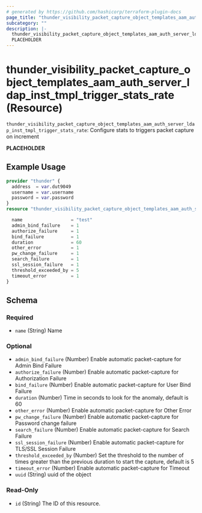 ```yaml
---
# generated by https://github.com/hashicorp/terraform-plugin-docs
page_title: "thunder_visibility_packet_capture_object_templates_aam_auth_server_ldap_inst_tmpl_trigger_stats_rate Resource - terraform-provider-thunder"
subcategory: ""
description: |-
  thunder_visibility_packet_capture_object_templates_aam_auth_server_ldap_inst_tmpl_trigger_stats_rate: Configure stats to triggers packet capture on increment
  PLACEHOLDER
---
```


# thunder_visibility_packet_capture_object_templates_aam_auth_server_ldap_inst_tmpl_trigger_stats_rate (Resource)

`thunder_visibility_packet_capture_object_templates_aam_auth_server_ldap_inst_tmpl_trigger_stats_rate`: Configure stats to triggers packet capture on increment

__PLACEHOLDER__

## Example Usage

```terraform
provider "thunder" {
  address  = var.dut9049
  username = var.username
  password = var.password
}
resource "thunder_visibility_packet_capture_object_templates_aam_auth_server_ldap_inst_tmpl_trigger_stats_rate" "thunder_visibility_packet_capture_object_templates_aam_auth_server_ldap_inst_tmpl_trigger_stats_rate" {

  name                  = "test"
  admin_bind_failure    = 1
  authorize_failure     = 1
  bind_failure          = 1
  duration              = 60
  other_error           = 1
  pw_change_failure     = 1
  search_failure        = 1
  ssl_session_failure   = 1
  threshold_exceeded_by = 5
  timeout_error         = 1
}
```

<!-- schema generated by tfplugindocs -->
## Schema

### Required

- `name` (String) Name

### Optional

- `admin_bind_failure` (Number) Enable automatic packet-capture for Admin Bind Failure
- `authorize_failure` (Number) Enable automatic packet-capture for Authorization Failure
- `bind_failure` (Number) Enable automatic packet-capture for User Bind Failure
- `duration` (Number) Time in seconds to look for the anomaly, default is 60
- `other_error` (Number) Enable automatic packet-capture for Other Error
- `pw_change_failure` (Number) Enable automatic packet-capture for Password change failure
- `search_failure` (Number) Enable automatic packet-capture for Search Failure
- `ssl_session_failure` (Number) Enable automatic packet-capture for TLS/SSL Session Failure
- `threshold_exceeded_by` (Number) Set the threshold to the number of times greater than the previous duration to start the capture, default is 5
- `timeout_error` (Number) Enable automatic packet-capture for Timeout
- `uuid` (String) uuid of the object

### Read-Only

- `id` (String) The ID of this resource.


